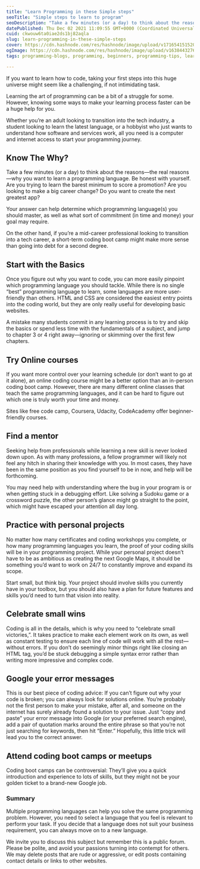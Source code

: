 ```yaml
---
title: "Learn Programming in these Simple steps"
seoTitle: "Simple steps to learn to program"
seoDescription: "Take a few minutes (or a day) to think about the reasons—the real reasons—why you want to learn a programming language. Be honest with yourself."
datePublished: Thu Dec 02 2021 11:09:55 GMT+0000 (Coordinated Universal Time)
cuid: ckwouw6ta0iae2ds1bj82aqla
slug: learn-programming-in-these-simple-steps
cover: https://cdn.hashnode.com/res/hashnode/image/upload/v1716541515209/b32e8667-572c-4cad-b77f-f998ebee0f2f.png
ogImage: https://cdn.hashnode.com/res/hashnode/image/upload/v1638443276140/7d0iBPKQu.jpeg
tags: programming-blogs, programming, beginners, programming-tips, learn-coding

---
```


If you want to learn how to code, taking your first steps into this huge universe might seem like a challenging, if not intimidating task.

Learning the art of programming can be a bit of a struggle for some. However, knowing some ways to make your learning process faster can be a huge help for you.

Whether you’re an adult looking to transition into the tech industry, a student looking to learn the latest language, or a hobbyist who just wants to understand how software and services work, all you need is a computer and internet access to start your programming journey.

## Know The Why?

Take a few minutes (or a day) to think about the reasons—the real reasons—why you want to learn a programming language. Be honest with yourself. Are you trying to learn the barest minimum to score a promotion? Are you looking to make a big career change? Do you want to create the next greatest app?

Your answer can help determine which programming language(s) you should master, as well as what sort of commitment (in time and money) your goal may require.

On the other hand, if you’re a mid-career professional looking to transition into a tech career, a short-term coding boot camp might make more sense than going into debt for a second degree.

## Start with the Basics

Once you figure out why you want to code, you can more easily pinpoint which programming language you should tackle. While there is no single “best” programming language to learn, some languages are more user-friendly than others. HTML and CSS are considered the easiest entry points into the coding world, but they are only really useful for developing basic websites.

A mistake many students commit in any learning process is to try and skip the basics or spend less time with the fundamentals of a subject, and jump to chapter 3 or 4 right away—ignoring or skimming over the first few chapters.

## Try Online courses

If you want more control over your learning schedule (or don’t want to go at it alone), an online coding course might be a better option than an in-person coding boot camp. However, there are many different online classes that teach the same programming languages, and it can be hard to figure out which one is truly worth your time and money.

Sites like free code camp, Coursera, Udacity, CodeAcademy offer beginner-friendly courses.

## Find a mentor

Seeking help from professionals while learning a new skill is never looked down upon. As with many professions, a fellow programmer will likely not feel any hitch in sharing their knowledge with you. In most cases, they have been in the same position as you find yourself to be in now, and help will be forthcoming.

You may need help with understanding where the bug in your program is or when getting stuck in a debugging effort. Like solving a Sudoku game or a crossword puzzle, the other person’s glance might go straight to the point, which might have escaped your attention all day long.

## Practice with personal projects

No matter how many certificates and coding workshops you complete, or how many programming languages you learn, the proof of your coding skills will be in your programming project. While your personal project doesn’t have to be as ambitious as creating the next Google Maps, it should be something you’d want to work on 24/7 to constantly improve and expand its scope.

Start small, but think big. Your project should involve skills you currently have in your toolbox, but you should also have a plan for future features and skills you’d need to turn that vision into reality.

## Celebrate small wins

Coding is all in the details, which is why you need to “celebrate small victories,”. It takes practice to make each element work on its own, as well as constant testing to ensure each line of code will work with all the rest—without errors. If you don’t do seemingly minor things right like closing an HTML tag, you’d be stuck debugging a simple syntax error rather than writing more impressive and complex code.

## Google your error messages

This is our best piece of coding advice: If you can’t figure out why your code is broken; you can always look for solutions online. You’re probably not the first person to make your mistake, after all, and someone on the internet has surely already found a solution to your issue. Just “copy and paste” your error message into Google (or your preferred search engine), add a pair of quotation marks around the entire phrase so that you’re not just searching for keywords, then hit “Enter.” Hopefully, this little trick will lead you to the correct answer.

## Attend coding boot camps or meetups

Coding boot camps can be controversial: They’ll give you a quick introduction and experience to lots of skills, but they might not be your golden ticket to a brand-new Google job.

### Summary

Multiple programming languages can help you solve the same programming problem. However, you need to select a language that you feel is relevant to perform your task. If you decide that a language does not suit your business requirement, you can always move on to a new language.

We invite you to discuss this subject but remember this is a public forum. Please be polite, and avoid your passions turning into contempt for others. We may delete posts that are rude or aggressive, or edit posts containing contact details or links to other websites.